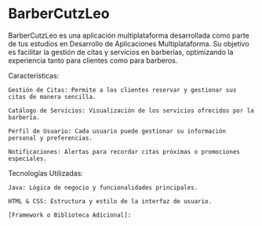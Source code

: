 # BarberCutzLeo

BarberCutzLeo es una aplicación multiplataforma desarrollada como parte de tus estudios en Desarrollo de Aplicaciones Multiplataforma. Su objetivo es facilitar la gestión de citas y servicios en barberías, optimizando la experiencia tanto para clientes como para barberos.

Características:

    Gestión de Citas: Permite a los clientes reservar y gestionar sus citas de manera sencilla.

    Catálogo de Servicios: Visualización de los servicios ofrecidos por la barbería.

    Perfil de Usuario: Cada usuario puede gestionar su información personal y preferencias.

    Notificaciones: Alertas para recordar citas próximas o promociones especiales.

Tecnologías Utilizadas:

    Java: Lógica de negocio y funcionalidades principales.

    HTML & CSS: Estructura y estilo de la interfaz de usuario.

    [Framework o Biblioteca Adicional]: 
